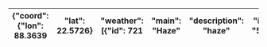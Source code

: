 | {"coord": {"lon": 88.3639   |  "lat": 22.5726}   |  "weather": [{"id": 721   |  "main": "Haze"   |  "description": "haze"   |  "icon": "50n"}]   |  "base": "stations"   |  "main": {"temp": 25.96   |  "feels_like": 25.96   |  "temp_min": 25.96   |  "temp_max": 25.96   |  "pressure": 1013   |  "humidity": 53   |  "sea_level": 1013   |  "grnd_level": 1013}   |  "visibility": 2600   |  "wind": {"speed": 0   |  "deg": 0}   |  "clouds": {"all": 1}   |  "dt": 1731601781   |  "sys": {"type": 1   |  "id": 9114   |  "country": "IN"   |  "sunrise": 1731543530   |  "sunset": 1731583401}   |  "timezone": 19800   |  "id": 1275004   |  "name": "Kolkata"   |  "cod": 200}   |
|-----------------------------|--------------------|---------------------------|-------------------|--------------------------|--------------------|-----------------------|---------------------------|------------------------|----------------------|----------------------|---------------------|-------------------|----------------------|------------------------|-----------------------|------------------------|--------------|-------------------------|---------------------|----------------------|---------------|--------------------|--------------------------|--------------------------|----------------------|------------------|----------------------|----------------|